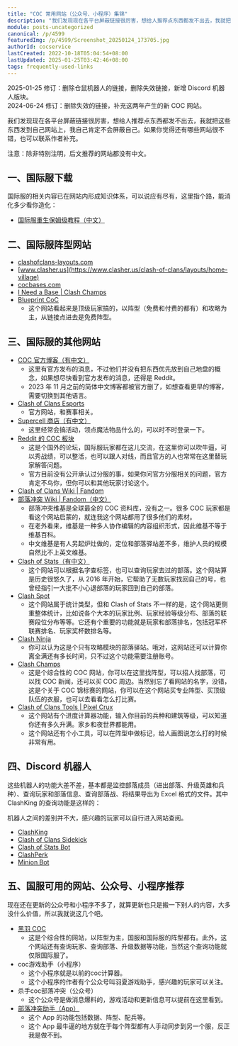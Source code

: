 ```yaml
---
title: "COC 常用网站（公众号、小程序）集锦"
description: "我们发现现在各平台屏蔽链接很厉害，想给人推荐点东西都发不出去，我就把这些东西发到自己网站上，我自己肯定不会屏蔽自己。如果你觉得还有哪些网站很不错，也可以联系作者补充。"
module: posts-uncategorized
canonical: /p/4599
featuredImg: /p/4599/Screenshot_20250124_173705.jpg
authorId: cocservice
lastCreated: 2022-10-18T05:04:54+08:00
lastUpdated: 2025-01-25T03:42:46+08:00
tags: frequently-used-links
---
```


<PostHistory>
2025-01-25 修订：删除仓鼠机器人的链接，删除失效链接，新增 Discord 机器人版块。<br>
2024-06-24 修订：删除失效的链接，补充这两年产生的新 COC 网站。
</PostHistory>

我们发现现在各平台屏蔽链接很厉害，想给人推荐点东西都发不出去，我就把这些东西发到自己网站上，我自己肯定不会屏蔽自己。如果你觉得还有哪些网站很不错，也可以联系作者补充。

注意：除非特别注明，后文推荐的网站都没有中文。

## 一、国际服下载

国际服的相关内容已在网站内形成知识体系，可以说应有尽有，这里指个路，能消化多少看你造化：

- [国际服重生保姆级教程（中文）](/p/6791)

## 二、国际服阵型网站

- [clashofclans-layouts.com](https://clashofclans-layouts.com/)
- [www.clasher.us](https://www.clasher.us/clash-of-clans/layouts/home-village)
- [cocbases.com](https://cocbases.com/)
- [I Need a Base | Clash Champs](https://www.clashchamps.com/i-need-a-base/)
- [Blueprint CoC](https://blueprintcoc.com/blogs/free-coc-bases/)
  - 这个网站看起来是顶级玩家搞的，以阵型（免费和付费的都有）和攻略为主，从链接点进去是免费阵型。

## 三、国际服的其他网站

- [COC 官方博客（有中文）](https://supercell.com/en/games/clashofclans/zh-hans/blog/)
  - 这里有官方发布的消息，不过他们并没有把东西优先放到自己地盘的概念，如果想尽快看到官方发布的消息，还得是 Reddit。
  - 2023 年 11 月之前的简体中文博客都被官方删了，如想查看更早的博客，需要切换到其他语言。
- [Clash of Clans Esports](https://esports.clashofclans.com/)
  - 官方网站，和赛事相关。
- [Supercell 商店（有中文）](https://store.supercell.com/zh-cn/clashofclans)
  - 这里经常会搞活动，领点魔法物品什么的，可以时不时登录一下。
- [Reddit 的 COC 板块](https://www.reddit.com/r/ClashOfClans/)
  - 这是个国外的论坛，国际服玩家都在这儿交流，在这里你可以吹牛逼，可以秀战绩，可以整活，也可以跟人对线，而且官方的人也常常在这里替玩家解答问题。
  - 官方目前没有公开承认过分服的事，如果你问官方分服相关的问题，官方肯定不鸟你，但你可以和其他玩家讨论这个。
- [Clash of Clans Wiki | Fandom](https://clashofclans.fandom.com/wiki/Clash_of_Clans_Wiki)
- [部落冲突 Wiki | Fandom（中文）](https://coc.fandom.com/zh/wiki/%E9%83%A8%E8%90%BD%E5%86%B2%E7%AA%81_Wiki)
  - 部落冲突维基是全球最全的 COC 资料库，没有之一。很多 COC 玩家都是看这个网站启蒙的，就连我这个网站都用了很多他们的素材。
  - 在老外看来，维基是一种多人协作编辑的内容组织形式，因此维基不等于维基百科。
  - 中文维基是有人另起炉灶做的，定位和部落驿站差不多，维护人员的规模自然比不上英文维基。
- [Clash of Stats（有中文）](https://www.clashofstats.com/cn)
  - 这个网站可以根据名字查标签，也可以查询玩家去过的部落。这个网站算是历史很悠久了，从 2016 年开始，它帮助了无数玩家找回自己的号，也曾经指引一大批不小心退部落的玩家回到自己的部落。
- [Clash Spot](https://clashspot.net)
  - 这个网站属于统计类型，但和 Clash of Stats 不一样的是，这个网站更侧重整体统计，比如说各个大本的玩家比例、玩家经验等级分布、部落的联赛段位分布等等。它还有个重要的功能就是玩家和部落排名，包括冠军杯联赛排名、玩家奖杯数排名等。
- [Clash Ninja](https://www.clash.ninja/)
  - 你可以认为这是个只有攻略模块的部落驿站。哦对，这网站还可以计算你离全满还有多长时间，只不过这个功能需要注册账号。
- [Clash Champs](https://www.clashchamps.com/)
  - 这是个综合性的 COC 网站，你可以在这里找阵型，可以招人找部落，可以找 COC 新闻，还可以买 COC 周边。当然别忘了看网站的名字，没错，这是个关于 COC 锦标赛的网站，你可以在这个网站买专业阵型、买顶级队伍的衣服，也可以去看看怎么打比赛。
- [Clash of Clans Tools | Pixel Crux](https://pixelcrux.com/Clash_of_Clans/)
  - 这个网站有个进度计算器功能，输入你目前的兵种和建筑等级，可以知道你还有多久升满。家乡和夜世界都能用。
  - 这个网站还有个小工具，可以在阵型中做标记，给人画图说怎么打的时候非常有用。

<Pic src="/p/4599/Screenshot_20250124_173705.jpg" width="1436" height="1073" alt="给阵型标记的小工具" />

## 四、Discord 机器人

这些机器人的功能大差不差，基本都是监控部落成员（进出部落、升级英雄和兵种）、查询玩家和部落信息、查询部落战、将结果导出为 Excel 格式的文件。其中 ClashKing 的查询功能是这样的：

<Pic src="/p/4599/IMG_5152.jpg" width="676" height="661" alt="ClashKing Bot 查询功能" maxWidth="360px" />

机器人之间的差别并不大，感兴趣的玩家可以自行进入网站查阅。

- [ClashKing](https://clashk.ing/)
- [Clash of Clans Sidekick](https://clashsidekick.com/)
- [Clash of Stats Bot](https://www.clashofstats.com/cn/discord-bot)
- [ClashPerk](https://clashperk.com/)
- [Minion Bot](https://discord.bots.gg/bots/274613585609490442)

## 五、国服可用的网站、公众号、小程序推荐

现在还在更新的公众号和小程序不多了，就算更新也只是搬一下别人的内容，大多没什么价值，所以我就说这几个吧。

- [黑羽 COC](https://coc.6oh.cn/?lx=1)
  - 这是个综合性的网站，以阵型为主，国服和国际服的阵型都有。此外，这个网站还有查询玩家、查询部落、升级数据等功能，当然这个查询功能就仅限国际服了。
- coc游戏助手（小程序）
  - 这个小程序就是以前的coc计算器。
  - 这个小程序的作者有个公众号叫羽夏游戏助手，感兴趣的玩家可以关注。
- 杀手coc部落冲突（公众号）
  - 这个公众号是做消息爆料的，游戏活动和更新信息可以提前在这里看到。
- [部落冲突助手（App）](https://sj.qq.com/appdetail/com.haoyu.clashVictory)
  - 这个 App 的功能包括数据、阵型、配兵等。
  - 这个 App 最牛逼的地方就在于每个阵型都有人手动同步到另一个服，反正我是做不到。
